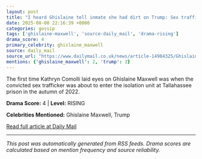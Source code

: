 ```yaml
---
layout: post
title: "I heard Ghislaine tell inmate she had dirt on Trump: Sex trafficker's ex-cellmate gives extraordinary glimpse into Maxwell's life behind bars... and reveals why her hygiene caused complaints"
date: 2025-08-08 22:16:39 +0000
categories: gossip
tags: ['ghislaine-maxwell', 'source-daily_mail', 'drama-rising']
drama_score: 4
primary_celebrity: ghislaine_maxwell
source: daily_mail
source_url: "https://www.dailymail.co.uk/news/article-14984325/Ghislaine-Maxwell-inmate-dirt-Donald-Trump-Sex-traffickers-cellmate-reveals-Epstein.html?ns_mchannel=rss&ito=1490&ns_campaign=1490"
mentions: {'ghislaine_maxwell': 2, 'trump': 2}
---
```


The first time Kathryn Comolli laid eyes on Ghislaine Maxwell was when the convicted sex trafficker was about to enter the isolation unit at Tallahassee prison in the autumn of 2022.

**Drama Score:** 4 | **Level:** RISING

**Celebrities Mentioned:** Ghislaine Maxwell, Trump

[Read full article at Daily Mail](https://www.dailymail.co.uk/news/article-14984325/Ghislaine-Maxwell-inmate-dirt-Donald-Trump-Sex-traffickers-cellmate-reveals-Epstein.html?ns_mchannel=rss&ito=1490&ns_campaign=1490)

---
*This post was automatically generated from RSS feeds. Drama scores are calculated based on mention frequency and source reliability.*
